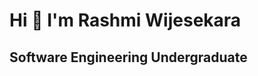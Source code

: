 Hi 👋 I'm Rashmi Wijesekara
==================================

Software Engineering Undergraduate
----------------------------------
